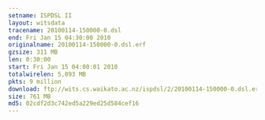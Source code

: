 ```yaml
---
setname: ISPDSL II
layout: witsdata
tracename: 20100114-150000-0.dsl
end: Fri Jan 15 04:30:00 2010
originalname: 20100114-150000-0.dsl.erf
gzsize: 311 MB
len: 0:30:00
start: Fri Jan 15 04:00:01 2010
totalwirelen: 5,093 MB
pkts: 9 million
download: ftp://wits.cs.waikato.ac.nz/ispdsl/2/20100114-150000-0.dsl.erf.gz
size: 761 MB
md5: 02cdf2d3c742ed5a229ed25d584cef16
---
```

